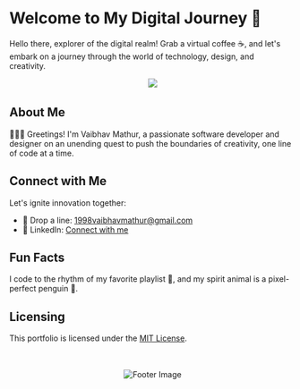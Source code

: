 # Welcome to My Digital Journey 🚀

Hello there, explorer of the digital realm! Grab a virtual coffee ☕, and let's embark on a journey through the world of technology, design, and creativity.

<p align="center">
  <img src="https://res.cloudinary.com/djcadkzcd/image/upload/v1697348779/dqae8uykirjyzlqjtfyj.png">
</p>

## About Me

🧑🏻‍💻 Greetings! I'm Vaibhav Mathur, a passionate software developer and designer on an unending quest to push the boundaries of creativity, one line of code at a time.


## Connect with Me

Let's ignite innovation together:

- 📧 Drop a line: [1998vaibhavmathur@gmail.com](mailto:1998vaibhavmathur@gmail.com)
- 💼 LinkedIn: [Connect with me](https://www.linkedin.com/in/vaibhavmathurdeveloper/)

## Fun Facts

I code to the rhythm of my favorite playlist 🎵, and my spirit animal is a pixel-perfect penguin 🐧.

## Licensing

This portfolio is licensed under the [MIT License](LICENSE).

</br>
</br>

<div align="center">
  <img src="https://res.cloudinary.com/djcadkzcd/image/upload/v1697726164/sdhqoioo2pupnqvmltq6.png" alt="Footer Image">
</div>
